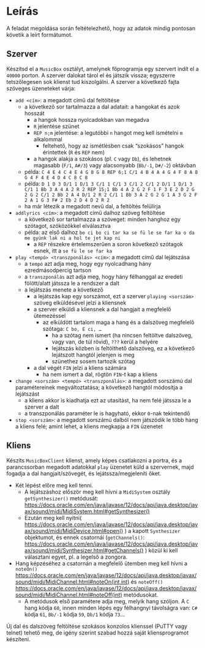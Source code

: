 # Leírás
A feladat megoldása során feltételezhető, hogy az adatok mindig pontosan követik a leírt formátumot.
## Szerver
Készítsd el a `MusicBox` osztályt, amelynek főprogramja egy szervert indít el a `40000` porton. A szerver dalokat tárol el és játszik vissza; egyszerre tetszőlegesen sok klienst tud kiszolgálni. A szerver a következő fajta szöveges üzeneteket várja:

- `add <cím>`: a megadott című dal feltöltése
  - a következő sor tartalmazza a dal adatait: a hangokat és azok hosszát
    - a hangok hossza nyolcadokban van megadva
    - `R` jelentése szünet
    - `REP n;m` jelentése: a legutóbbi `n` hangot meg kell ismételni `m` alkalommal
      - feltehető, hogy az ismétlésben csak “szokásos” hangok érintettek (`R` és `REP` nem)
    - a hangok alakja a szokásos (pl. `C` vagy `Db`), és lehetnek magasabb (`F/1`, `A#/3`) vagy alacsonyabb (`Bb/-1`, `D#/-2`) oktávban
  - példa: `C 4 E 4 C 4 E 4 G 8 G 8 REP 6;1 C/1 4 B 4 A 4 G 4 F 8 A 8 G 4 F 4 E 4 D 4 C 8 C 8`
  - példa: `D 1 D 3 D/1 1 D/1 3 C/1 1 C/1 3 C/1 2 C/1 2 D/1 1 D/1 3 C/1 1 Bb 3 A 4 A 2 R 2 REP 15;1 Bb 4 A 2 G 2 F 1 F 3 E 2 D 2 G 2 G 2 C/1 2 Bb 2 A 4 D/1 2 R 2 C/1 1 Bb 3 A 2 G 2 G 1 A 3 G 2 F 2 A 1 G 3 F# 2 Eb 2 D 4 D 2 R 2`
  - ha már létezik a megadott nevű dal, a feltöltés felülírja
- `addlyrics <cím>`: a megadott című dalhoz szöveg feltöltése
  - a következő sor tartalmazza a szöveget: minden hanghoz egy szótagot, szóközökkel elválasztva
  - példa: az első dalhoz `bo ci bo ci tar ka se fü le se far ka o da me gyünk lak ni a hol te jet kap ni`
    - a `REP` részekre értelemszerűen a soron következő szótagok esnek, itt a `se fü le se far ka`
- `play <tempó> <transzponálás> <cím>`: a megadott című dal lejátszása
  - a `tempó` azt adja meg, hogy egy nyolcadhang hány ezredmásodpercig tartson
  - a `transzponálás` azt adja meg, hogy hány félhanggal az eredeti fölött/alatt játssza le a rendszer a dalt
  - a lejátszás menete a következő
    - a lejátszás kap egy sorszámot, ezt a szerver `playing <sorszám>` szöveg elküldésével jelzi a kliensnek
    - a szerver elküldi a kliensnek a dal hangjait a megfelelő ütemezéssel
      - az elküldött tartalom maga a hang és a dalszöveg megfelelő szótaga: `C bo, E ci, …`
         - ha a szótag nem ismert (ha nincsen feltöltve dalszöveg, vagy van, de túl rövid), `???` kerül a helyére
         - lejátszás közben is feltölthető dalszöveg, ez a következő lejátszott hangtól jelenjen is meg
         - szünethez sosem tartozik szótag
    - a dal végét `FIN` jelzi a kliens számára
         - ha nem ismert a dal, rögtön `FIN`-t kap a kliens
- `change <sorszám> <tempó> <transzponálás>`: a megadott sorszámú dal paramétereinek megváltoztatása; a következő hangtól módosítja a lejátszást
  - a kliens akkor is kiadhatja ezt az utasítást, ha nem felé játssza le a szerver a dalt
  - a transzponálás paraméter le is hagyható, ekkor `0`-nak tekintendő
- `stop <sorszám>`: a megadott sorszámú dalból nem játszódik le több hang a kliens felé; amint lehet, a kliens megkapja a `FIN` üzenetet

## Kliens

Készíts `MusicBoxClient` klienst, amely képes csatlakozni a portra, és a parancssorban megadott adatokkal `play` üzenetet küld a szervernek, majd fogadja a dal hangjait/szövegét, és lejátssza/megjeleníti őket.
- Két lépést előre meg kell tenni.
  - A lejátszáshoz először meg kell hívni a `MidiSystem` osztály `getSynthesizer()` metódusát: https://docs.oracle.com/en/java/javase/12/docs/api/java.desktop/javax/sound/midi/MidiSystem.html#getSynthesizer()
  - Ezután meg kell nyitni( https://docs.oracle.com/en/java/javase/12/docs/api/java.desktop/javax/sound/midi/MidiDevice.html#open() )  a kapott `Synthesizer` objektumot, és ennek csatornái (`getChannels()`: https://docs.oracle.com/en/java/javase/12/docs/api/java.desktop/javax/sound/midi/Synthesizer.html#getChannels() ) közül ki kell választani egyet, pl. a legelső a zongora.
- Hang képzéséhez a csatornán a megfelelő ütemben meg kell hívni a `noteOn()` https://docs.oracle.com/en/java/javase/12/docs/api/java.desktop/javax/sound/midi/MidiChannel.html#noteOn(int,int) és `noteOff()` https://docs.oracle.com/en/java/javase/12/docs/api/java.desktop/javax/sound/midi/MidiChannel.html#noteOff(int) metódusokat.
  - A metódusok első paramétere adja meg, melyik hang szóljon. A `C` hang kódja `60`, innen minden lépés egy félhangnyi távolságra van: `C#` kódja `61`, `Bb/-1` kódja `59`, `Db/1` kódja `73`...

Új dal és dalszöveg feltöltése szokásos konzolos klienssel (PuTTY vagy telnet) tehető meg, de igény szerint szabad hozzá saját kliensprogramot készíteni.
